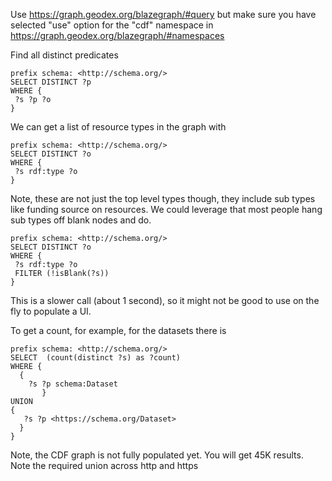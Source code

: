 Use https://graph.geodex.org/blazegraph/#query but make sure you have 
selected "use" option for the "cdf" namespace 
in https://graph.geodex.org/blazegraph/#namespaces

Find all distinct predicates

```
prefix schema: <http://schema.org/> 
SELECT DISTINCT ?p
WHERE {    
 ?s ?p ?o
}
```

We can get a list of resource types in the graph with

```
prefix schema: <http://schema.org/> 
SELECT DISTINCT ?o
WHERE {    
 ?s rdf:type ?o
}
```

Note, these are not just the top level types though, they include sub 
types like funding source on resources.  We could leverage that most
people hang sub types off blank nodes and do.

```
prefix schema: <http://schema.org/> 
SELECT DISTINCT ?o
WHERE {    
 ?s rdf:type ?o
 FILTER (!isBlank(?s))
}
```

This is a slower call (about 1 second), so it might not be good to use on the fly to populate a 
UI.

To get a count, for example, for the datasets there is

```
prefix schema: <http://schema.org/> 
SELECT  (count(distinct ?s) as ?count)
WHERE {   
  {
    ?s ?p schema:Dataset
       }
UNION 
{
   ?s ?p <https://schema.org/Dataset> 
  }
}
```

Note, the CDF graph is not fully populated yet.  You will get 45K results.
Note the required union across http and https 

